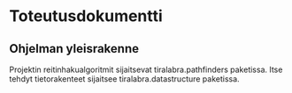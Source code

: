 # Toteutusdokumentti

## Ohjelman yleisrakenne

Projektin reitinhakualgoritmit sijaitsevat tiralabra.pathfinders paketissa. Itse tehdyt tietorakenteet sijaitsee tiralabra.datastructure paketissa.
